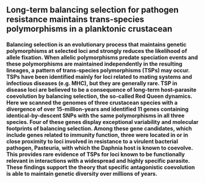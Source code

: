 ## Long-term balancing selection for pathogen resistance maintains trans-species polymorphisms in a planktonic crustacean

#### Balancing selection is an evolutionary process that maintains genetic polymorphisms at selected loci and strongly reduces the likelihood of allele fixation. When allelic polymorphisms predate speciation events and these polymorphisms are maintained independently in the resulting lineages, a pattern of trans-species polymorphisms (TSPs) may occur. TSPs have been identified mainly for loci related to mating systems and infectious diseases (e.g. MHC), but they are generally rare. TSP in disease loci are believed to be a consequence of long-term host–parasite coevolution by balancing selection, the so-called Red Queen dynamics. Here we scanned the genomes of three crustacean species with a divergence of over 15-million-years and identified 11 genes containing identical-by-descent SNPs with the same polymorphisms in all three species. Four of these genes display exceptional variability and molecular footprints of balancing selection. Among these gene candidates, which include genes related to immunity function, three were located in or in close proximity to loci involved in resistance to a virulent bacterial pathogen, Pasteuria, with which the Daphnia host is known to coevolve. This provides rare evidence of TSPs for loci known to be functionally relevant in interactions with a widespread and highly specific parasite. These findings support the theory that specific antagonistic coevolution is able to maintain genetic diversity over millions of years.

